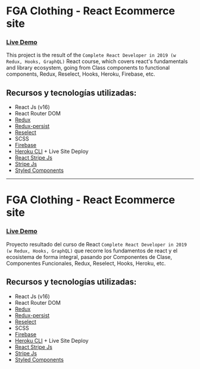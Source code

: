# FGA Clothing - React Ecommerce site

### [Live Demo](https://fga-live.herokuapp.com/)

This project is the result of the `Complete React Developer in 2019 (w Redux, Hooks, GraphQL)` React course, which covers react's fundamentals and library ecosystem, going from Class components to functional components, Redux, Reselect, Hooks, Heroku, Firebase, etc.

## Recursos y tecnologías utilizadas:

- React Js (v16)
- React Router DOM
- [Redux](https://github.com/reduxjs/redux)
- [Redux-persist](https://github.com/rt2zz/redux-persist)
- [Reselect](https://github.com/reduxjs/reselect)
- SCSS
- [Firebase](firebase.google.com)
- [Heroku CLI](https://devcenter.heroku.com/articles/heroku-cli) + Live Site Deploy
- [React Stripe Js](https://github.com/stripe/react-stripe-js)
- [Stripe Js](https://www.npmjs.com/package/@stripe/stripe-js)
- [Styled Components](https://styled-components.com/)

---

# FGA Clothing - React Ecommerce site

### [Live Demo](https://fga-live.herokuapp.com/)

Proyecto resultado del curso de React `Complete React Developer in 2019 (w Redux, Hooks, GraphQL)` que recorre los fundamentos de react y el ecosistema de forma integral, pasando por Componentes de Clase, Componentes Funcionales, Redux, Reselect, Hooks, Heroku, etc.

## Recursos y tecnologías utilizadas:

- React Js (v16)
- React Router DOM
- [Redux](https://github.com/reduxjs/redux)
- [Redux-persist](https://github.com/rt2zz/redux-persist)
- [Reselect](https://github.com/reduxjs/reselect)
- SCSS
- [Firebase](firebase.google.com)
- [Heroku CLI](https://devcenter.heroku.com/articles/heroku-cli) + Live Site Deploy
- [React Stripe Js](https://github.com/stripe/react-stripe-js)
- [Stripe Js](https://www.npmjs.com/package/@stripe/stripe-js)
- [Styled Components](https://styled-components.com/)
